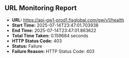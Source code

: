 ## URL Monitoring Report

- **URL:** https://api-gw1-prod1.fisglobal.com/gw/v1/health
- **Start Time:** 2025-07-14T23:47:01.703938
- **End Time:** 2025-07-14T23:47:01.863622
- **Total Time Taken:** 0.159684 seconds
- **HTTP Status Code:** 403
- **Status:** Failure
- **Failure Reason:** HTTP Status Code: 403
